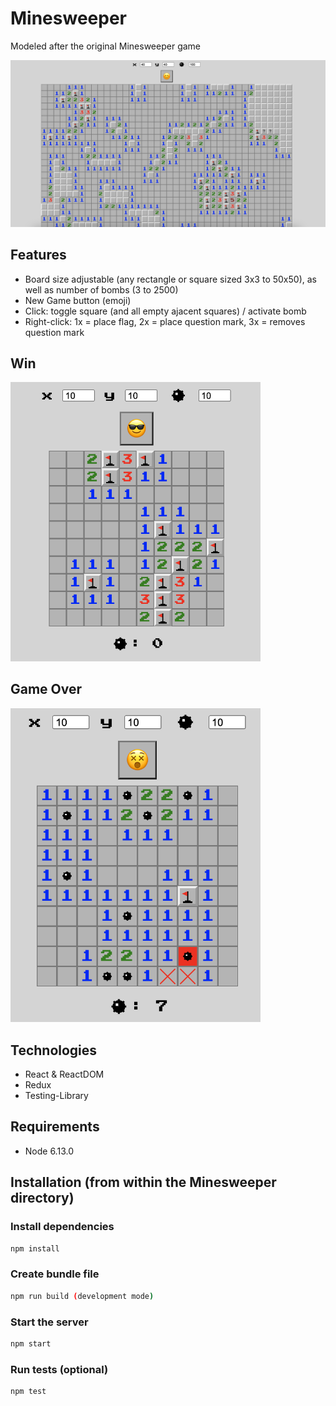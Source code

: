 # Minesweeper
Modeled after the original Minesweeper game

<img src="readme-assets/game.png" width="1000">

## Features
- Board size adjustable (any rectangle or square sized 3x3 to 50x50), as well as number of bombs (3 to 2500)
- New Game button (emoji)
- Click: toggle square (and all empty ajacent squares) / activate bomb
- Right-click: 1x = place flag, 2x = place question mark, 3x = removes question mark

## Win
<img src="readme-assets/win.png" width="400">

## Game Over
<img src="readme-assets/gameOver.png" width="400">

## Technologies
- React & ReactDOM
- Redux
- Testing-Library

## Requirements
- Node 6.13.0

## Installation (from within the Minesweeper directory)
### Install dependencies
```sh
npm install
```
### Create bundle file
```sh
npm run build (development mode)
```
### Start the server
```sh
npm start
```
### Run tests (optional)
```sh
npm test
```